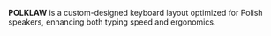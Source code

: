 **POLKLAW** is a custom-designed keyboard layout optimized for Polish speakers, enhancing both typing speed and ergonomics.

